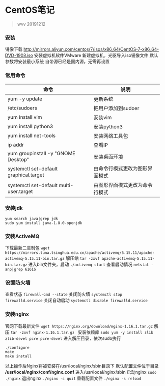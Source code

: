 # CentOS笔记
> wvv 20191212
### 安装
镜像下载
http://mirrors.aliyun.com/centos/7/isos/x86_64/CentOS-7-x86_64-DVD-1908.iso
安装虚拟机软件VMware
新建虚拟机，光驱导入iso镜像文件
默认参数将安装最小系统
自带源已经是国内源，无需再设置

### 常用命令
| 命令                                    | 说明                           |
| --------------------------------------- | ------------------------------ |
| yum -y update                           | 更新系统                       |
| /etc/sudoers                            | 把用户添加到sudoer             |
| yum install vim                         | 安装vim                        |
| yum install python3                     | 安装python3                    |
| yum install net-tools                   | 安装网络工具包                 |
| ip addr                                 | 查看IP                         |
| yum groupinstall -y "GNOME Desktop"     | 安装桌面环境                   |
| systemctl set-default graphical.target  | 由命令行模式更改为图形界面模式 |
| systemctl set-default multi-user.target | 由图形界面模式更改为命令行模式 |

### 安装jdk
```
yum search java|grep jdk
sudo yum install java-1.8.0-openjdk
```
### 安装ActiveMQ
下载最新二进制包
`wget https://mirrors.tuna.tsinghua.edu.cn/apache/activemq/5.15.11/apache-activemq-5.15.11-bin.tar.gz`
解压缩
`tar -zxvf apache-activemq-5.15.11-bin.tar.gz`
进入bin文件夹，启动
`./activemq start`
查看启动情况
`netstat -anp|grep 61616`

### 设置防火墙
查看状态
`firewall-cmd --state`
关闭防火墙
`systemctl stop firewalld.service`
关闭自动启动
`systemctl disable firewalld.service`

### 安装nginx
官网下载最新文件
`wget https://nginx.org/download/nginx-1.16.1.tar.gz`
解压
`tar -zxvf nginx-1.16.1.tar.gz `
安装依赖库
`sudo yum -y install zlib zlib-devel pcre pcre-devel`
进入解压目录，依次sudo执行
```
./configure
make
make install
```
以上操作后Nginx将被安装在/usr/local/nginx/sbin目录下
默认配置文件位于目录
**/usr/local/nginx/conf/nginx.conf**
进入/usr/local/nginx/sbin
启动nginx
`sudo ./nginx`
退出nginx
`./nginx -s quit`
重载配置文件
`./nginx -s reload`